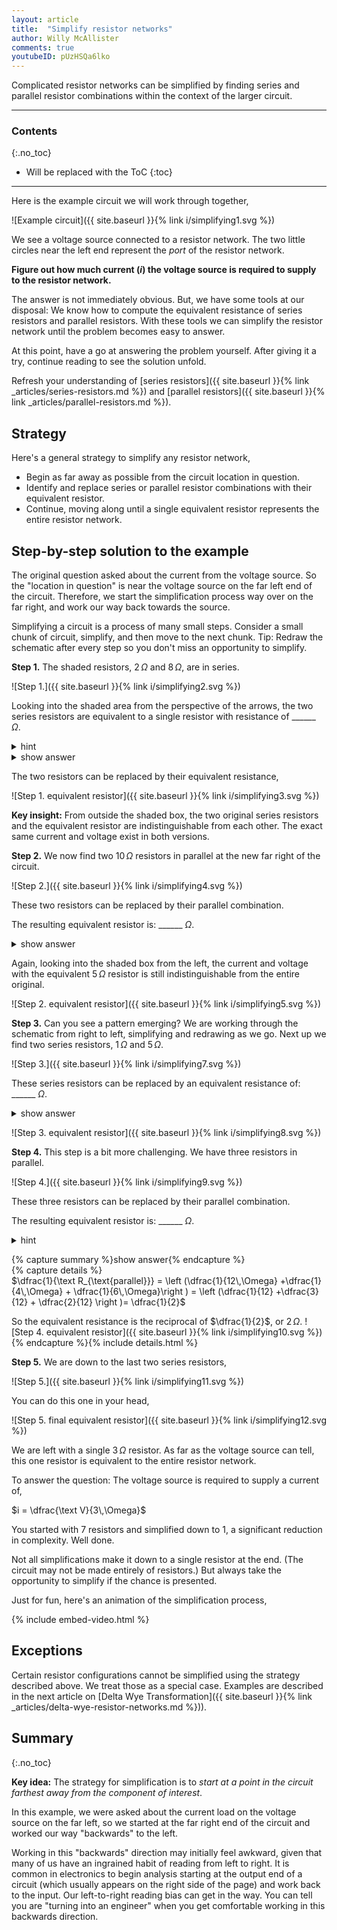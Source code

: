 ```yaml
---
layout: article
title:  "Simplify resistor networks"
author: Willy McAllister
comments: true
youtubeID: pUzHSQa6lko
---
```


Complicated resistor networks can be simplified by finding series and parallel resistor combinations within the context of the larger circuit. 

----

### Contents
{:.no_toc}

* Will be replaced with the ToC
{:toc}

----

Here is the example circuit we will work through together,

![Example circuit]({{ site.baseurl }}{% link i/simplifying1.svg %})

We see a voltage source connected to a resistor network. The two little circles near the left end represent the *port* of the resistor network. 

**Figure out how much current $(i)$ the voltage source is required to supply to the resistor network.**

The answer is not immediately obvious. But, we have some tools at our disposal: We know how to compute the equivalent resistance of series resistors and parallel resistors. With these tools we can simplify the resistor network until the problem becomes easy to answer.

At this point, have a go at answering the problem yourself. After giving it a try, continue reading to see the solution unfold.

Refresh your understanding of [series resistors]({{ site.baseurl }}{% link _articles/series-resistors.md %}) and [parallel resistors]({{ site.baseurl }}{% link _articles/parallel-resistors.md %}).

## Strategy

Here's a general strategy to simplify any resistor network,

* Begin as far away as possible from the circuit location in question. 
* Identify and replace series or parallel resistor combinations with their equivalent resistor. 
* Continue, moving along until a single equivalent resistor represents the entire resistor network.

## Step-by-step solution to the example

The original question asked about the current from the voltage source. So the "location in question" is near the voltage source on the far left end of the circuit. Therefore, we start the simplification process way over on the far right, and work our way back towards the source.

Simplifying a circuit is a process of many small steps. Consider a small chunk of circuit, simplify, and then move to the next chunk. Tip: Redraw the schematic after every step so you don't miss an opportunity to simplify. 

**Step 1.** The shaded resistors, $2\,\Omega$ and $8\,\Omega$, are in series. 

![Step 1.]({{ site.baseurl }}{% link i/simplifying2.svg %})

Looking into the shaded area from the perspective of the arrows, the two series resistors are equivalent to a single resistor with resistance of \_\_\_\_\_\_ $\Omega$.

<details>
<summary>hint</summary>
<p>These two resistors are in series, so we <em>add</em> their two resistances to get the equivalent series resistance.</p>
</details>
<details>
<summary>show answer</summary>
<p>$2\,\Omega + 8\,\Omega = 10 \,\Omega$</p>
</details>

The two resistors can be replaced by their equivalent resistance,

![Step 1. equivalent resistor]({{ site.baseurl }}{% link i/simplifying3.svg %})

**Key insight:**  From outside the shaded box, the two original series resistors and the equivalent resistor are indistinguishable from each other. The exact same current and voltage exist in both versions.

**Step 2.** We now find two $10\,\Omega$ resistors in parallel at the new far right of the circuit.

![Step 2.]({{ site.baseurl }}{% link i/simplifying4.svg %})

These two resistors can be replaced by their parallel combination.

The resulting equivalent resistor is: \_\_\_\_\_\_ $\Omega$.

<details>
<summary>show answer</summary>
<p>$10\,\Omega \parallel 10\,\Omega = \dfrac{10\cdot 10}{10 + 10}=5\,\Omega$</p>
<p>The $\parallel$ notation means "in parallel with". </p>
</details>

Again, looking into the shaded box from the left, the current and voltage with the equivalent $5\,\Omega$ resistor is still indistinguishable from the entire original. 
  
![Step 2. equivalent resistor]({{ site.baseurl }}{% link i/simplifying5.svg %})

**Step 3.** Can you see a pattern emerging? We are working through the schematic from right to left, simplifying and redrawing as we go. Next up we find two series resistors, $1\,\Omega$ and $5\,\Omega$. 

![Step 3.]({{ site.baseurl }}{% link i/simplifying7.svg %})

These series resistors can be replaced by an equivalent resistance of: \_\_\_\_\_\_ $\Omega$.

<details>
<summary>show answer</summary>
<p>$1\,\Omega + 5\,\Omega = 6\,\Omega$</p>
</details>

![Step 3. equivalent resistor]({{ site.baseurl }}{% link i/simplifying8.svg %})

**Step 4.** This step is a bit more challenging. We have three resistors in parallel. 

![Step 4.]({{ site.baseurl }}{% link i/simplifying9.svg %})

These three resistors can be replaced by their parallel combination. 

The resulting equivalent resistor is: \_\_\_\_\_\_ $\Omega$.

<details>
<summary>hint</summary>
<p>Because we have three resistors in parallel, use the full parallel resistor equation,</p>

<p>$\dfrac{1}{\text R_{\text{parallel}}} = \dfrac{1}{\text{R1}} +\dfrac{1}{\text{R2}} + \dfrac{1}{\text{R3}}$</p>
</details>

{% capture summary %}show answer{% endcapture %}  
{% capture details %}  
$\dfrac{1}{\text R_{\text{parallel}}} = \left (\dfrac{1}{12\,\Omega} +\dfrac{1}{4\,\Omega} + \dfrac{1}{6\,\Omega}\right ) = \left (\dfrac{1}{12} +\dfrac{3}{12} + \dfrac{2}{12} \right )= \dfrac{1}{2}$

So the equivalent resistance is the reciprocal of $\dfrac{1}{2}$, or $2\,\Omega$.
![Step 4. equivalent resistor]({{ site.baseurl }}{% link i/simplifying10.svg %})
{% endcapture %}{% include details.html %}


**Step 5.** We are down to the last two series resistors,

![Step 5.]({{ site.baseurl }}{% link i/simplifying11.svg %})

You can do this one in your head,

![Step 5. final equivalent resistor]({{ site.baseurl }}{% link i/simplifying12.svg %})

We are left with a single $3\,\Omega$ resistor. As far as the voltage source can tell, this one resistor is equivalent to the entire resistor network. 

To answer the question: The voltage source is required to supply a current of,

$i = \dfrac{\text V}{3\,\Omega}$

You started with $7$ resistors and simplified down to $1$, a significant reduction in complexity. Well done. 

Not all simplifications make it down to a single resistor at the end. (The circuit may not be made entirely of resistors.) But always take the opportunity to simplify if the chance is presented.

Just for fun, here's an animation of the simplification process,

{% include embed-video.html %}

## Exceptions

Certain resistor configurations cannot be simplified using the strategy described above. We treat those as a special case. Examples are described in the next article on [Delta Wye Transformation]({{ site.baseurl }}{% link _articles/delta-wye-resistor-networks.md %})).

## Summary
{:.no_toc}

**Key idea:** The strategy for simplification is to *start at a point in the circuit farthest away from the component of interest*. 

In this example, we were asked about the current load on the voltage source on the far left, so we started at the far right end of the circuit and worked our way "backwards" to the left. 

Working in this "backwards" direction may initially feel awkward, given that many of us have an ingrained habit of reading from left to right. It is common in electronics to begin analysis starting at the output end of a circuit (which usually appears on the right side of the page) and work back to the input. Our left-to-right reading bias can get in the way. You can tell you are "turning into an engineer" when you get comfortable working in this backwards direction.
